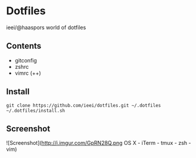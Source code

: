 # Dotfiles

ieei/@haaspors world of dotfiles

## Contents

+ gitconfig
+ zshrc
+ vimrc (++)

## Install

```
git clone https://github.com/ieei/dotfiles.git ~/.dotfiles
~/.dotfiles/install.sh
```

## Screenshot
![Screenshot](http://i.imgur.com/GpRN28Q.png OS X - iTerm - tmux - zsh - vim)
